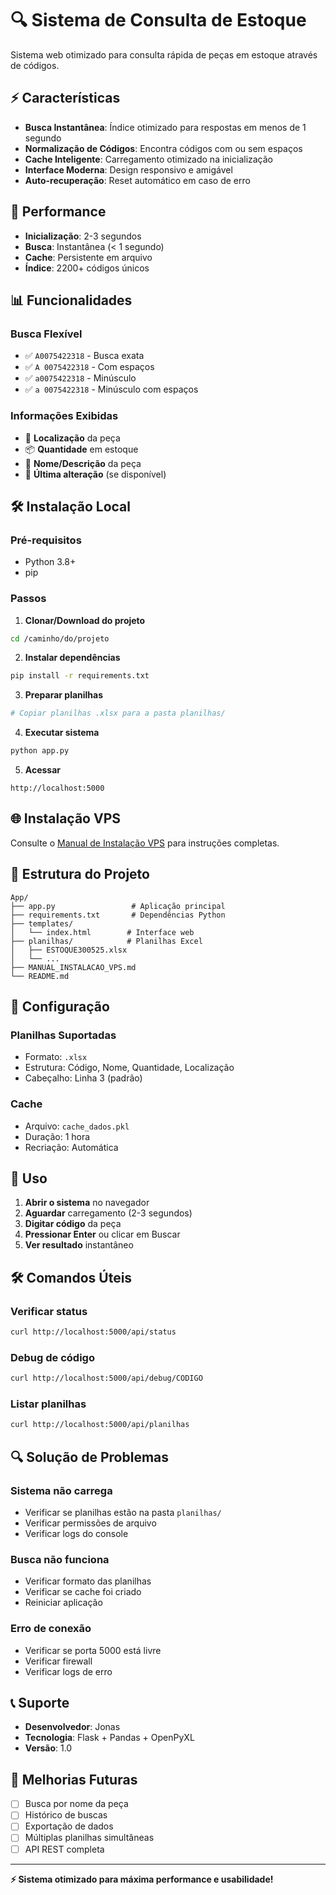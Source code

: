 # 🔍 Sistema de Consulta de Estoque

Sistema web otimizado para consulta rápida de peças em estoque através de códigos.

## ⚡ Características

- **Busca Instantânea**: Índice otimizado para respostas em menos de 1 segundo
- **Normalização de Códigos**: Encontra códigos com ou sem espaços
- **Cache Inteligente**: Carregamento otimizado na inicialização
- **Interface Moderna**: Design responsivo e amigável
- **Auto-recuperação**: Reset automático em caso de erro

## 🚀 Performance

- **Inicialização**: 2-3 segundos
- **Busca**: Instantânea (< 1 segundo)
- **Cache**: Persistente em arquivo
- **Índice**: 2200+ códigos únicos

## 📊 Funcionalidades

### Busca Flexível
- ✅ `A0075422318` - Busca exata
- ✅ `A 0075422318` - Com espaços
- ✅ `a0075422318` - Minúsculo
- ✅ `a 0075422318` - Minúsculo com espaços

### Informações Exibidas
- 📍 **Localização** da peça
- 📦 **Quantidade** em estoque
- 🔧 **Nome/Descrição** da peça
- 📅 **Última alteração** (se disponível)

## 🛠️ Instalação Local

### Pré-requisitos
- Python 3.8+
- pip

### Passos

1. **Clonar/Download do projeto**
```bash
cd /caminho/do/projeto
```

2. **Instalar dependências**
```bash
pip install -r requirements.txt
```

3. **Preparar planilhas**
```bash
# Copiar planilhas .xlsx para a pasta planilhas/
```

4. **Executar sistema**
```bash
python app.py
```

5. **Acessar**
```
http://localhost:5000
```

## 🌐 Instalação VPS

Consulte o [Manual de Instalação VPS](MANUAL_INSTALACAO_VPS.md) para instruções completas.

## 📁 Estrutura do Projeto

```
App/
├── app.py                 # Aplicação principal
├── requirements.txt       # Dependências Python
├── templates/
│   └── index.html        # Interface web
├── planilhas/            # Planilhas Excel
│   ├── ESTOQUE300525.xlsx
│   └── ...
├── MANUAL_INSTALACAO_VPS.md
└── README.md
```

## 🔧 Configuração

### Planilhas Suportadas
- Formato: `.xlsx`
- Estrutura: Código, Nome, Quantidade, Localização
- Cabeçalho: Linha 3 (padrão)

### Cache
- Arquivo: `cache_dados.pkl`
- Duração: 1 hora
- Recriação: Automática

## 📝 Uso

1. **Abrir o sistema** no navegador
2. **Aguardar** carregamento (2-3 segundos)
3. **Digitar código** da peça
4. **Pressionar Enter** ou clicar em Buscar
5. **Ver resultado** instantâneo

## 🛠️ Comandos Úteis

### Verificar status
```bash
curl http://localhost:5000/api/status
```

### Debug de código
```bash
curl http://localhost:5000/api/debug/CODIGO
```

### Listar planilhas
```bash
curl http://localhost:5000/api/planilhas
```

## 🔍 Solução de Problemas

### Sistema não carrega
- Verificar se planilhas estão na pasta `planilhas/`
- Verificar permissões de arquivo
- Verificar logs do console

### Busca não funciona
- Verificar formato das planilhas
- Verificar se cache foi criado
- Reiniciar aplicação

### Erro de conexão
- Verificar se porta 5000 está livre
- Verificar firewall
- Verificar logs de erro

## 📞 Suporte

- **Desenvolvedor**: Jonas
- **Tecnologia**: Flask + Pandas + OpenPyXL
- **Versão**: 1.0

## 🎯 Melhorias Futuras

- [ ] Busca por nome da peça
- [ ] Histórico de buscas
- [ ] Exportação de dados
- [ ] Múltiplas planilhas simultâneas
- [ ] API REST completa

---

**⚡ Sistema otimizado para máxima performance e usabilidade!** 